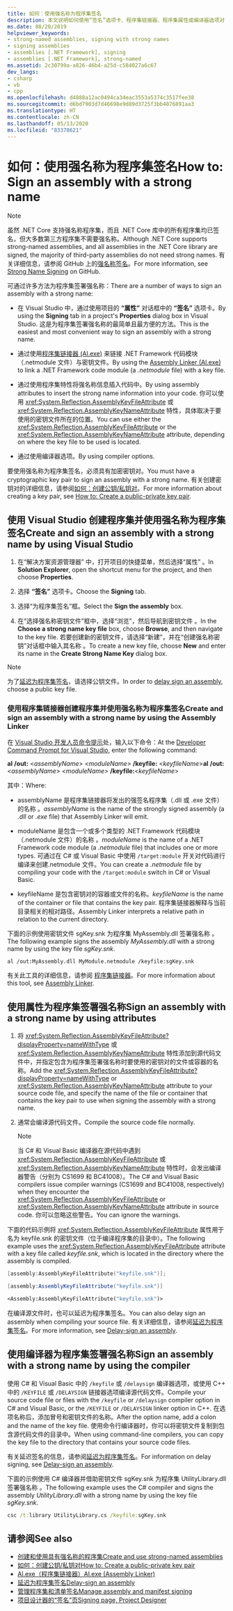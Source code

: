 ```yaml
---
title: 如何：使用强名称为程序集签名
description: 本文说明如何使用“签名”选项卡、程序集链接器、程序集属性或编译器选项对 .NET 程序集进行强名称签名。
ms.date: 08/20/2019
helpviewer_keywords:
- strong-named assemblies, signing with strong names
- signing assemblies
- assemblies [.NET Framework], signing
- assemblies [.NET Framework], strong-named
ms.assetid: 2c30799a-a826-46b4-a25d-c584027a6c67
dev_langs:
- csharp
- vb
- cpp
ms.openlocfilehash: d4888a12ac0494ca34eac3553a5374c3517fee38
ms.sourcegitcommit: d6bd7903d7d46698e9d89d3725f3bb4876891aa3
ms.translationtype: HT
ms.contentlocale: zh-CN
ms.lasthandoff: 05/13/2020
ms.locfileid: "83378621"
---
```

# <a name="how-to-sign-an-assembly-with-a-strong-name"></a><span data-ttu-id="4d147-103">如何：使用强名称为程序集签名</span><span class="sxs-lookup"><span data-stu-id="4d147-103">How to: Sign an assembly with a strong name</span></span>

> [!NOTE]
> <span data-ttu-id="4d147-104">虽然 .NET Core 支持强名称程序集，而且 .NET Core 库中的所有程序集均已签名，但大多数第三方程序集不需要强名称。</span><span class="sxs-lookup"><span data-stu-id="4d147-104">Although .NET Core supports strong-named assemblies, and all assemblies in the .NET Core library are signed, the majority of third-party assemblies do not need strong names.</span></span> <span data-ttu-id="4d147-105">有关详细信息，请参阅 GitHub 上的[强名称签名](https://github.com/dotnet/runtime/blob/master/docs/project/strong-name-signing.md)。</span><span class="sxs-lookup"><span data-stu-id="4d147-105">For more information, see [Strong Name Signing](https://github.com/dotnet/runtime/blob/master/docs/project/strong-name-signing.md) on GitHub.</span></span>

<span data-ttu-id="4d147-106">可通过许多方法为程序集签署强名称：</span><span class="sxs-lookup"><span data-stu-id="4d147-106">There are a number of ways to sign an assembly with a strong name:</span></span>  
  
- <span data-ttu-id="4d147-107">在 Visual Studio 中，通过使用项目的 **“属性”** 对话框中的 **“签名”** 选项卡。</span><span class="sxs-lookup"><span data-stu-id="4d147-107">By using the **Signing** tab in a project's **Properties** dialog box in Visual Studio.</span></span> <span data-ttu-id="4d147-108">这是为程序集签署强名称的最简单且最方便的方法。</span><span class="sxs-lookup"><span data-stu-id="4d147-108">This is the easiest and most convenient way to sign an assembly with a strong name.</span></span>  
  
- <span data-ttu-id="4d147-109">通过使用[程序集链接器 (Al.exe)](../../framework/tools/al-exe-assembly-linker.md) 来链接 .NET Framework 代码模块（.netmodule 文件）与密钥文件。</span><span class="sxs-lookup"><span data-stu-id="4d147-109">By using the [Assembly Linker (Al.exe)](../../framework/tools/al-exe-assembly-linker.md) to link a .NET Framework code module (a *.netmodule* file) with a key file.</span></span>  
  
- <span data-ttu-id="4d147-110">通过使用程序集特性将强名称信息插入代码中。</span><span class="sxs-lookup"><span data-stu-id="4d147-110">By using assembly attributes to insert the strong name information into your code.</span></span> <span data-ttu-id="4d147-111">你可以使用 <xref:System.Reflection.AssemblyKeyFileAttribute> 或 <xref:System.Reflection.AssemblyKeyNameAttribute> 特性，具体取决于要使用的密钥文件所在的位置。</span><span class="sxs-lookup"><span data-stu-id="4d147-111">You can use either the <xref:System.Reflection.AssemblyKeyFileAttribute> or the <xref:System.Reflection.AssemblyKeyNameAttribute> attribute, depending on where the key file to be used is located.</span></span>  
  
- <span data-ttu-id="4d147-112">通过使用编译器选项。</span><span class="sxs-lookup"><span data-stu-id="4d147-112">By using compiler options.</span></span>  
  
 <span data-ttu-id="4d147-113">要使用强名称为程序集签名，必须具有加密密钥对。</span><span class="sxs-lookup"><span data-stu-id="4d147-113">You must have a cryptographic key pair to sign an assembly with a strong name.</span></span> <span data-ttu-id="4d147-114">有关创建密钥对的详细信息，请参阅[如何：创建公钥/私钥对](create-public-private-key-pair.md)。</span><span class="sxs-lookup"><span data-stu-id="4d147-114">For more information about creating a key pair, see [How to: Create a public-private key pair](create-public-private-key-pair.md).</span></span>  
  
## <a name="create-and-sign-an-assembly-with-a-strong-name-by-using-visual-studio"></a><span data-ttu-id="4d147-115">使用 Visual Studio 创建程序集并使用强名称为程序集签名</span><span class="sxs-lookup"><span data-stu-id="4d147-115">Create and sign an assembly with a strong name by using Visual Studio</span></span>  
  
1. <span data-ttu-id="4d147-116">在“解决方案资源管理器” 中，打开项目的快捷菜单，然后选择“属性” 。</span><span class="sxs-lookup"><span data-stu-id="4d147-116">In **Solution Explorer**, open the shortcut menu for the project, and then choose **Properties**.</span></span>  
  
2. <span data-ttu-id="4d147-117">选择 **“签名”** 选项卡。</span><span class="sxs-lookup"><span data-stu-id="4d147-117">Choose the **Signing** tab.</span></span>  
  
3. <span data-ttu-id="4d147-118">选择“为程序集签名”框。</span><span class="sxs-lookup"><span data-stu-id="4d147-118">Select the **Sign the assembly** box.</span></span>  
  
4. <span data-ttu-id="4d147-119">在“选择强名称密钥文件”框中，选择“浏览”，然后导航到密钥文件 。</span><span class="sxs-lookup"><span data-stu-id="4d147-119">In the **Choose a strong name key file** box, choose **Browse**, and then navigate to the key file.</span></span> <span data-ttu-id="4d147-120">若要创建新的密钥文件，请选择“新建”，并在“创建强名称密钥”对话框中输入其名称 。</span><span class="sxs-lookup"><span data-stu-id="4d147-120">To create a new key file, choose **New** and enter its name in the **Create Strong Name Key** dialog box.</span></span>  
  
> [!NOTE]
> <span data-ttu-id="4d147-121">为了[延迟为程序集签名](delay-sign.md)，请选择公钥文件。</span><span class="sxs-lookup"><span data-stu-id="4d147-121">In order to [delay sign an assembly](delay-sign.md), choose a public key file.</span></span>  
  
### <a name="create-and-sign-an-assembly-with-a-strong-name-by-using-the-assembly-linker"></a><span data-ttu-id="4d147-122">使用程序集链接器创建程序集并使用强名称为程序集签名</span><span class="sxs-lookup"><span data-stu-id="4d147-122">Create and sign an assembly with a strong name by using the Assembly Linker</span></span>  
  
<span data-ttu-id="4d147-123">在 [Visual Studio 开发人员命令提示](../../framework/tools/developer-command-prompt-for-vs.md)处，输入以下命令：</span><span class="sxs-lookup"><span data-stu-id="4d147-123">At the [Developer Command Prompt for Visual Studio](../../framework/tools/developer-command-prompt-for-vs.md), enter the following command:</span></span>  

<span data-ttu-id="4d147-124">**al** **/out:** \<*assemblyName*>  *\<moduleName>* **/keyfile:** \<*keyfileName*></span><span class="sxs-lookup"><span data-stu-id="4d147-124">**al** **/out:**\<*assemblyName*> *\<moduleName>* **/keyfile:**\<*keyfileName*></span></span>  

<span data-ttu-id="4d147-125">其中：</span><span class="sxs-lookup"><span data-stu-id="4d147-125">Where:</span></span>  

- <span data-ttu-id="4d147-126">assemblyName 是程序集链接器将发出的强签名程序集（.dll 或 .exe 文件）的名称  。</span><span class="sxs-lookup"><span data-stu-id="4d147-126">*assemblyName* is the name of the strongly signed assembly (a *.dll* or *.exe* file) that Assembly Linker will emit.</span></span>  
  
- <span data-ttu-id="4d147-127">moduleName 是包含一个或多个类型的 .NET Framework 代码模块（.netmodule 文件）的名称 。</span><span class="sxs-lookup"><span data-stu-id="4d147-127">*moduleName* is the name of a .NET Framework code module (a *.netmodule* file) that includes one or more types.</span></span> <span data-ttu-id="4d147-128">可通过在 C# 或 Visual Basic 中使用 `/target:module` 开关对代码进行编译来创建.netmodule 文件。</span><span class="sxs-lookup"><span data-stu-id="4d147-128">You can create a *.netmodule* file by compiling your code with the `/target:module` switch in C# or Visual Basic.</span></span>
  
- <span data-ttu-id="4d147-129">keyfileName 是包含密钥对的容器或文件的名称。</span><span class="sxs-lookup"><span data-stu-id="4d147-129">*keyfileName* is the name of the container or file that contains the key pair.</span></span> <span data-ttu-id="4d147-130">程序集链接器解释与当前目录相关的相对路径。</span><span class="sxs-lookup"><span data-stu-id="4d147-130">Assembly Linker interprets a relative path in relation to the current directory.</span></span>  

<span data-ttu-id="4d147-131">下面的示例使用密钥文件 sgKey.snk 为程序集 MyAssembly.dll 签署强名称 。</span><span class="sxs-lookup"><span data-stu-id="4d147-131">The following example signs the assembly *MyAssembly.dll* with a strong name by using the key file *sgKey.snk*.</span></span>  

```console
al /out:MyAssembly.dll MyModule.netmodule /keyfile:sgKey.snk  
```  
  
<span data-ttu-id="4d147-132">有关此工具的详细信息，请参阅 [程序集链接器](../../framework/tools/al-exe-assembly-linker.md)。</span><span class="sxs-lookup"><span data-stu-id="4d147-132">For more information about this tool, see [Assembly Linker](../../framework/tools/al-exe-assembly-linker.md).</span></span>  
  
## <a name="sign-an-assembly-with-a-strong-name-by-using-attributes"></a><span data-ttu-id="4d147-133">使用属性为程序集签署强名称</span><span class="sxs-lookup"><span data-stu-id="4d147-133">Sign an assembly with a strong name by using attributes</span></span>  
  
1. <span data-ttu-id="4d147-134">将 <xref:System.Reflection.AssemblyKeyFileAttribute?displayProperty=nameWithType> 或 <xref:System.Reflection.AssemblyKeyNameAttribute> 特性添加到源代码文件中，并指定包含为程序集签署强名称时要使用的密钥对的文件或容器的名称。</span><span class="sxs-lookup"><span data-stu-id="4d147-134">Add the <xref:System.Reflection.AssemblyKeyFileAttribute?displayProperty=nameWithType> or <xref:System.Reflection.AssemblyKeyNameAttribute> attribute to your source code file, and specify the name of the file or container that contains the key pair to use when signing the assembly with a strong name.</span></span>  

2. <span data-ttu-id="4d147-135">通常会编译源代码文件。</span><span class="sxs-lookup"><span data-stu-id="4d147-135">Compile the source code file normally.</span></span>  

   > [!NOTE]
   > <span data-ttu-id="4d147-136">当 C# 和 Visual Basic 编译器在源代码中遇到 <xref:System.Reflection.AssemblyKeyFileAttribute> 或 <xref:System.Reflection.AssemblyKeyNameAttribute> 特性时，会发出编译器警告（分别为 CS1699 和 BC41008）。</span><span class="sxs-lookup"><span data-stu-id="4d147-136">The C# and Visual Basic compilers issue compiler warnings (CS1699 and BC41008, respectively) when they encounter the <xref:System.Reflection.AssemblyKeyFileAttribute> or <xref:System.Reflection.AssemblyKeyNameAttribute> attribute in source code.</span></span> <span data-ttu-id="4d147-137">你可以忽略这些警告。</span><span class="sxs-lookup"><span data-stu-id="4d147-137">You can ignore the warnings.</span></span>  

<span data-ttu-id="4d147-138">下面的代码示例将 <xref:System.Reflection.AssemblyKeyFileAttribute> 属性用于名为 keyfile.snk 的密钥文件（位于编译程序集的目录中）。</span><span class="sxs-lookup"><span data-stu-id="4d147-138">The following example uses the <xref:System.Reflection.AssemblyKeyFileAttribute> attribute with a key file called *keyfile.snk*, which is located in the directory where the assembly is compiled.</span></span>  

```cpp
[assembly:AssemblyKeyFileAttribute("keyfile.snk")];
```

```csharp
[assembly:AssemblyKeyFileAttribute("keyfile.snk")]
```

```vb
<Assembly:AssemblyKeyFileAttribute("keyfile.snk")>
```

<span data-ttu-id="4d147-139">在编译源文件时，也可以延迟为程序集签名。</span><span class="sxs-lookup"><span data-stu-id="4d147-139">You can also delay sign an assembly when compiling your source file.</span></span> <span data-ttu-id="4d147-140">有关详细信息，请参阅[延迟为程序集签名](delay-sign.md)。</span><span class="sxs-lookup"><span data-stu-id="4d147-140">For more information, see [Delay-sign an assembly](delay-sign.md).</span></span>  

## <a name="sign-an-assembly-with-a-strong-name-by-using-the-compiler"></a><span data-ttu-id="4d147-141">使用编译器为程序集签署强名称</span><span class="sxs-lookup"><span data-stu-id="4d147-141">Sign an assembly with a strong name by using the compiler</span></span>  

<span data-ttu-id="4d147-142">使用 C# 和 Visual Basic 中的 `/keyfile` 或 `/delaysign` 编译器选项，或使用 C++ 中的 `/KEYFILE` 或 `/DELAYSIGN` 链接器选项编译源代码文件。</span><span class="sxs-lookup"><span data-stu-id="4d147-142">Compile your source code file or files with the `/keyfile` or `/delaysign` compiler option in C# and Visual Basic, or the `/KEYFILE` or `/DELAYSIGN` linker option in C++.</span></span> <span data-ttu-id="4d147-143">在选项名称后，添加冒号和密钥文件的名称。</span><span class="sxs-lookup"><span data-stu-id="4d147-143">After the option name, add a colon and the name of the key file.</span></span> <span data-ttu-id="4d147-144">使用命令行编译器时，你可以将密钥文件复制到包含源代码文件的目录中。</span><span class="sxs-lookup"><span data-stu-id="4d147-144">When using command-line compilers, you can copy the key file to the directory that contains your source code files.</span></span>  

<span data-ttu-id="4d147-145">有关延迟签名的信息，请参阅[延迟为程序集签名](delay-sign.md)。</span><span class="sxs-lookup"><span data-stu-id="4d147-145">For information on delay signing, see [Delay-sign an assembly](delay-sign.md).</span></span>  

<span data-ttu-id="4d147-146">下面的示例使用 C# 编译器并借助密钥文件 sgKey.snk 为程序集 UtilityLibrary.dll 签署强名称 。</span><span class="sxs-lookup"><span data-stu-id="4d147-146">The following example uses the C# compiler and signs the assembly *UtilityLibrary.dll* with a strong name by using the key file *sgKey.snk*.</span></span>  

```cmd
csc /t:library UtilityLibrary.cs /keyfile:sgKey.snk  
```  

## <a name="see-also"></a><span data-ttu-id="4d147-147">请参阅</span><span class="sxs-lookup"><span data-stu-id="4d147-147">See also</span></span>

- [<span data-ttu-id="4d147-148">创建和使用具有强名称的程序集</span><span class="sxs-lookup"><span data-stu-id="4d147-148">Create and use strong-named assemblies</span></span>](create-use-strong-named.md)
- [<span data-ttu-id="4d147-149">如何：创建公钥/私钥对</span><span class="sxs-lookup"><span data-stu-id="4d147-149">How to: Create a public-private key pair</span></span>](create-public-private-key-pair.md)
- [<span data-ttu-id="4d147-150">Al.exe（程序集链接器）</span><span class="sxs-lookup"><span data-stu-id="4d147-150">Al.exe (Assembly Linker)</span></span>](../../framework/tools/al-exe-assembly-linker.md)
- [<span data-ttu-id="4d147-151">延迟为程序集签名</span><span class="sxs-lookup"><span data-stu-id="4d147-151">Delay-sign an assembly</span></span>](delay-sign.md)
- [<span data-ttu-id="4d147-152">管理程序集和清单签名</span><span class="sxs-lookup"><span data-stu-id="4d147-152">Manage assembly and manifest signing</span></span>](/visualstudio/ide/managing-assembly-and-manifest-signing)
- [<span data-ttu-id="4d147-153">项目设计器的“签名”页</span><span class="sxs-lookup"><span data-stu-id="4d147-153">Signing page, Project Designer</span></span>](/visualstudio/ide/reference/signing-page-project-designer)
